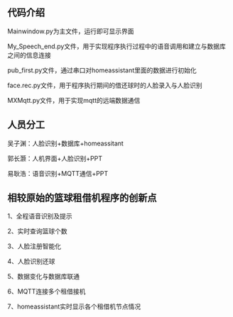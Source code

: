 ## 代码介绍
Mainwindow.py为主文件，运行即可显示界面

My_Speech_end.py文件，用于实现程序执行过程中的语音调用和建立与数据库之间的信息连接

pub_first.py文件，通过串口对homeassistant里面的数据进行初始化

face.rec.py文件，用于程序执行期间的借还球时的人脸录入与人脸识别

MXMqtt.py文件，用于实现mqtt的远端数据通信

## 人员分工
吴子渊：人脸识别+数据库+homeassitant

郭长灏：人机界面+人脸识别+PPT

易耿浩：语音识别+MQTT通信+PPT

## 相较原始的篮球租借机程序的创新点
1、全程语音识别及提示

2、实时查询篮球个数

3、人脸注册智能化

4、人脸识别还球

5、数据变化与数据库联通

6、MQTT连接多个租借接机

7、homeassistant实时显示各个租借机节点情况
